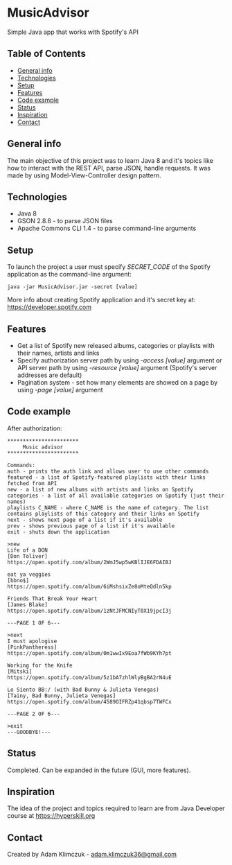 # MusicAdvisor
Simple Java app that works with Spotify's API

## Table of Contents
* [General info](#general-info)
* [Technologies](#technologies)
* [Setup](#setup)
* [Features](#features)
* [Code example](#code-example)
* [Status](#status)
* [Inspiration](#inspiration)
* [Contact](#contact)

## General info
The main objective of this project was to learn Java 8 and it's topics like how to interact with the REST API, parse JSON, handle requests. It was made by using Model-View-Controller design pattern.

## Technologies
* Java 8
* GSON 2.8.8 - to parse JSON files
* Apache Commons CLI 1.4 - to parse command-line arguments

## Setup
To launch the project a user must specify _SECRET_CODE_ of the Spotify application as the command-line argument:

```
java -jar MusicAdvisor.jar -secret [value]
```
More info about creating Spotify application and it's secret key at: https://developer.spotify.com

## Features
* Get a list of Spotify new released albums, categories or playlists with their names, artists and links
* Specify authorization server path by using _-access [value]_ argument or API server path by using _-resource [value]_ argument (Spotify's server addresses are default)
* Pagination system - set how many elements are showed on a page by using _-page [value]_ argument

## Code example
After authorization:
```
***********************
     Music advisor
***********************

Commands:
auth - prints the auth link and allows user to use other commands
featured - a list of Spotify-featured playlists with their links fetched from API
new - a list of new albums with artists and links on Spotify
categories - a list of all available categories on Spotify (just their names)
playlists C_NAME - where C_NAME is the name of category. The list contains playlists of this category and their links on Spotify
next - shows next page of a list if it's available
prev - shows previous page of a list if it's available
exit - shuts down the application

>new
Life of a DON
[Don Toliver]
https://open.spotify.com/album/2WmJ5wp5wKBlIJE6FDAIBJ

eat ya veggies
[bbno$]
https://open.spotify.com/album/6iMshsixZe8oMteQdln5kp

Friends That Break Your Heart
[James Blake]
https://open.spotify.com/album/1zNtJFMCNIyT0X19jpcI3j

---PAGE 1 OF 6---

>next
I must apologise
[PinkPantheress]
https://open.spotify.com/album/0m1wwIx9Eoa7fWb9KYh7pt

Working for the Knife
[Mitski]
https://open.spotify.com/album/5z1bA7zhlWlyBgBA2rN4uE

Lo Siento BB:/ (with Bad Bunny & Julieta Venegas)
[Tainy, Bad Bunny, Julieta Venegas]
https://open.spotify.com/album/4589OIFRZp41qbsp7TWFCx

---PAGE 2 OF 6---

>exit
---GOODBYE!---
```

## Status
Completed. Can be expanded in the future (GUI, more features).

## Inspiration
The idea of the project and topics required to learn are from Java Developer course at https://hyperskill.org

## Contact
Created by Adam Klimczuk - adam.klimczuk36@gmail.com
